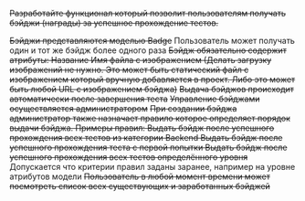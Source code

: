 ~~Разработайте функционал который позволит пользователям получать бэйджи (награды) за успешное прохождение тестов.~~

~~Бэйджи представляются моделью Badge~~
Пользователь может получать один и тот же бэйдж более одного раза
~~Бэйдж обязательно содержит атрибуты:
    Название
    Имя файла с изображением (Делать загрузку изображений не нужно. Это может быть статический файл с изображением который вручную добавляется в проект. Либо это может быть любой URL с изображением бэйджа)~~
~~Выдача бэйджов происходит автоматически после завершения теста~~
~~Управление бэйджами осуществляется администратором~~
~~При создании бэйджа администратор также назначает правило которое определяет порядок выдачи бэйджа. Примеры правил:
    Выдать бэйдж после успешного прохождения всех тестов из категории Backend
    Выдать бэйдж после успешного прохождения теста с первой попытки
    Выдать бэйдж после успешного прохождения всех тестов определённого уровня~~
Допускается что критерии правил заданы заранее, например на уровне атрибутов модели
~~Пользователь в любой момент времени может посмотреть список всех существующих и заработанных бэйджей~~

